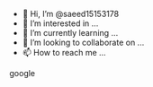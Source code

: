 - 👋 Hi, I’m @saeed15153178
- 👀 I’m interested in ...
- 🌱 I’m currently learning ...
- 💞️ I’m looking to collaborate on ...
- 📫 How to reach me ...

<!---
saeed15153178/saeed15153178 is a ✨ special ✨ repository because its `README.md` (this file) appears on your GitHub profile.
You can click the Preview link to take a look at your changes.
--->google
